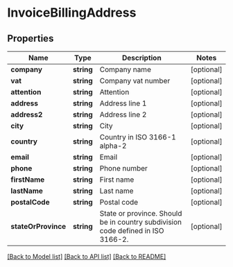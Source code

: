 # InvoiceBillingAddress

## Properties
Name | Type | Description | Notes
------------ | ------------- | ------------- | -------------
**company** | **string** | Company name | [optional] 
**vat** | **string** | Company vat number | [optional] 
**attention** | **string** | Attention | [optional] 
**address** | **string** | Address line 1 | [optional] 
**address2** | **string** | Address line 2 | [optional] 
**city** | **string** | City | [optional] 
**country** | **string** | Country in ISO 3166-1 alpha-2 | [optional] 
**email** | **string** | Email | [optional] 
**phone** | **string** | Phone number | [optional] 
**firstName** | **string** | First name | [optional] 
**lastName** | **string** | Last name | [optional] 
**postalCode** | **string** | Postal code | [optional] 
**stateOrProvince** | **string** | State or province. Should be in country subdivision code defined in ISO 3166-2. | [optional] 

[[Back to Model list]](../README.md#documentation-for-models) [[Back to API list]](../README.md#documentation-for-api-endpoints) [[Back to README]](../README.md)


